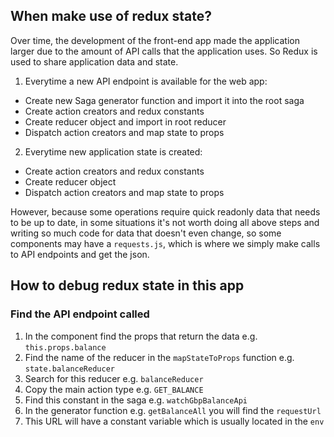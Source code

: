 ## When make use of redux state?
Over time, the development of the front-end app made the application larger due to the amount of API calls that the application uses. So Redux is used to share application data and state.
1. Everytime a new API endpoint is available for the web app:
- Create new Saga generator function and import it into the root saga
- Create action creators and redux constants
- Create reducer object and import in root reducer
- Dispatch action creators and map state to props

2. Everytime new application state is created:
- Create action creators and redux constants
- Create reducer object
- Dispatch action creators and map state to props

However, because some operations require quick readonly data that needs to be up to date, in some situations it's not worth doing all above steps and writing so much code for data that doesn't even change, so some components may have a `requests.js`, which is where we simply make calls to API endpoints and get the json.


## How to debug redux state in this app
### Find the API endpoint called
1. In the component find the props that return the data e.g. `this.props.balance`
2. Find the name of the reducer in the `mapStateToProps` function e.g. `state.balanceReducer`
3. Search for this reducer e.g. `balanceReducer`
4. Copy the main action type e.g. `GET_BALANCE`
5. Find this constant in the saga e.g. `watchGbpBalanceApi`
6. In the generator function e.g. `getBalanceAll` you will find the `requestUrl`
7. This URL will have a constant variable which is usually located in the `env`